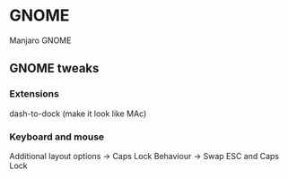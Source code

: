 # GNOME

Manjaro GNOME

## GNOME tweaks

### Extensions

dash-to-dock (make it look like MAc)

### Keyboard and mouse

Additional layout options -> Caps Lock Behaviour -> Swap ESC and Caps Lock
